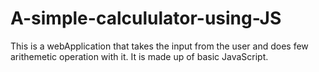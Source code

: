 # A-simple-calcululator-using-JS
This is a webApplication that takes the input from the user and does few arithemetic operation with it.
It is made up of basic JavaScript.
